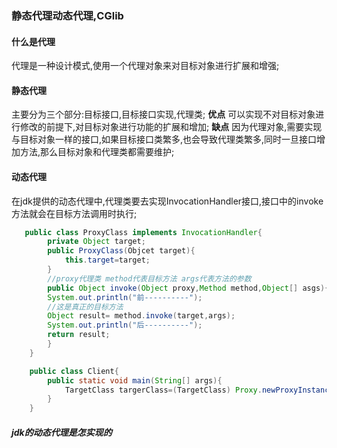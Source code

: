 ### 静态代理动态代理,CGlib
#### 什么是代理
代理是一种设计模式,使用一个代理对象来对目标对象进行扩展和增强;
#### 静态代理
主要分为三个部分:目标接口,目标接口实现,代理类;
**优点** 可以实现不对目标对象进行修改的前提下,对目标对象进行功能的扩展和增加;
**缺点** 因为代理对象,需要实现与目标对象一样的接口,如果目标接口类繁多,也会导致代理类繁多,同时一旦接口增加方法,那么目标对象和代理类都需要维护;
#### 动态代理
在jdk提供的动态代理中,代理类要去实现InvocationHandler接口,接口中的invoke方法就会在目标方法调用时执行;
```java
   public class ProxyClass implements InvocationHandler{
        private Object target;
        public ProxyClass(Objcet target){
            this.target=target;
        }
        //proxy代理类 method代表目标方法 args代表方法的参数
        public Object invoke(Object proxy,Method method,Object[] asgs){
        System.out.println("前----------");
        //这是真正的目标方法
        Object result= method.invoke(target,args);
        System.out.println("后----------");
        return result;
        }
    }
```
```java
    public class Client{
        public static void main(String[] args){
            TargetClass targerClass=(TargetClass) Proxy.newProxyInstance(TargerClass.class.getClassLoader(),new Class<?>[]{TaragetClass.class},new ProxyClass(new TargerClassImpl()));
        }
    }
```
##### jdk的动态代理是怎实现的